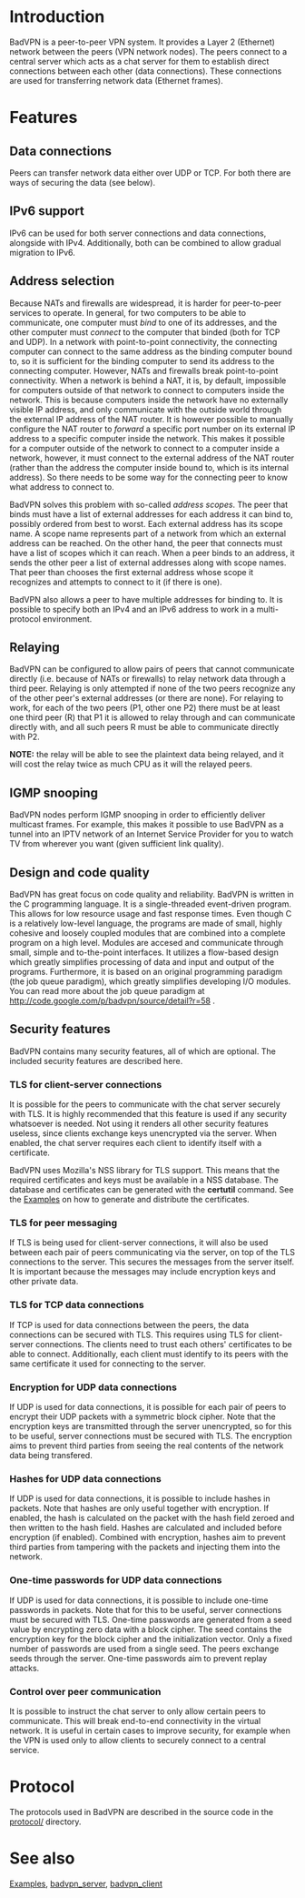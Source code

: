 # Introduction #
BadVPN is a peer-to-peer VPN system. It provides a Layer 2 (Ethernet) network between
the peers (VPN network nodes). The peers connect to a central server which acts as a chat
server for them to establish direct connections between each other (data connections).
These connections are used for transferring network data (Ethernet frames).

# Features #

## Data connections ##
Peers can transfer network data either over UDP or TCP. For both there are ways of
securing the data (see below).

## IPv6 support ##
IPv6 can be used for both server connections and data connections, alongside with IPv4.
Additionally, both can be combined to allow gradual migration to IPv6.

## Address selection ##

Because NATs and firewalls are widespread, it is harder for peer-to-peer services to operate.
In general, for two computers to be able to communicate, one computer must _bind_
to one of its addresses, and the other computer must _connect_
to the computer that binded (both for TCP and UDP). In a network with point-to-point
connectivity, the connecting computer can connect to the same address as the binding computer
bound to, so it is sufficient for the binding computer to send its address to the connecting
computer. However, NATs and firewalls break point-to-point connectivity. When a network is
behind a NAT, it is, by default, impossible for computers outside of that network to connect
to computers inside the network. This is because computers inside the network have no externally
visible IP address, and only communicate with the outside world through the external IP address
of the NAT router. It is however possible to manually configure the NAT router to _forward_
a specific port number on its external IP address to a specific computer inside the network.
This makes it possible for a computer outside of the network to connect to a computer inside
a network, however, it must connect to the external address of the NAT router (rather than
the address the computer inside bound to, which is its internal address). So there needs
to be some way for the connecting peer to know what address to connect to.

BadVPN solves this problem with so-called _address scopes_.
The peer that binds must have a list of external addresses for each address it can bind to,
possibly ordered from best to worst. Each external address has its scope name. A scope name
represents part of a network from which an external address can be reached. On the other hand,
the peer that connects must have a list of scopes which it can reach. When a peer binds to an
address, it sends the other peer a list of external addresses along with scope names. That peer
than chooses the first external address whose scope it recognizes and attempts to connect to it
(if there is one).

BadVPN also allows a peer to have multiple addresses for binding to. It is possible to specify
both an IPv4 and an IPv6 address to work in a multi-protocol environment.

## Relaying ##
BadVPN can be configured to allow pairs of peers that cannot communicate directly (i.e. because of
NATs or firewalls) to relay network data through a third peer. Relaying is only attempted if
none of the two peers recognize any of the other peer's external addresses (or there are none).
For relaying to work, for each of the two peers (P1, other one P2) there must be at least one
third peer (R) that P1 it is allowed to relay through and can communicate directly with, and all
such peers R must be able to communicate directly with P2.

**NOTE:** the relay will be able to see the plaintext data being relayed, and it will cost the relay twice as much CPU as it will the relayed peers.

## IGMP snooping ##
BadVPN nodes perform IGMP snooping in order to efficiently deliver multicast frames. For example,
this makes it possible to use BadVPN as a tunnel into an IPTV network of an Internet Service Provider
for you to watch TV from wherever you want (given sufficient link quality).

## Design and code quality ##
BadVPN has great focus on code quality and reliability. BadVPN is written in the C programming
language. It is a single-threaded event-driven program. This allows for low resource usage and
fast response times. Even though C is a relatively low-level language, the programs are made of
small, highly cohesive and loosely coupled modules that are combined into a complete program on
a high level. Modules are accesed and communicate through small, simple and to-the-point interfaces.
It utilizes a flow-based design which greatly simplifies processing of data and input and output
of the programs.
Furthermore, it is based on an original programming paradigm (the job queue paradigm), which greatly simplifies developing I/O modules. You can read more about the job queue paradigm at http://code.google.com/p/badvpn/source/detail?r=58 .

## Security features ##

BadVPN contains many security features, all of which are optional. The included security
features are described here.

### TLS for client-server connections ###

It is possible for the peers to communicate with the chat server securely with TLS. It is
highly recommended that this feature is used if any security whatsoever is needed. Not
using it renders all other security features useless, since clients exchange keys
unencrypted via the server. When enabled, the chat server requires each client to identify
itself with a certificate.

BadVPN uses Mozilla's NSS library for TLS support. This means that the required certificates
and keys must be available in a NSS database. The database and certificates can be
generated with the **certutil**
command. See the [Examples](Examples.md) on how to generate and distribute the certificates.

### TLS for peer messaging ###

If TLS is being used for client-server connections, it will also be used between each pair of peers communicating via the server, on top of the TLS connections to the server. This secures the messages from the server itself. It is important because the messages may include encryption keys and other private data.

### TLS for TCP data connections ###
If TCP is used for data connections between the peers, the data connections can be secured
with TLS. This requires using TLS for client-server connections. The clients need to trust
each others' certificates to be able to connect. Additionally, each client must identify to
its peers with the same certificate it used for connecting to the server.

### Encryption for UDP data connections ###
If UDP is used for data connections, it is possible for each pair of peers to encrypt their
UDP packets with a symmetric block cipher. Note that the encryption keys are transmitted
through the server unencrypted, so for this to be useful, server connections must be secured
with TLS. The encryption aims to prevent third parties from seeing the real contents of
the network data being transfered.

### Hashes for UDP data connections ###
If UDP is used for data connections, it is possible to include hashes in packets. Note that
hashes are only useful together with encryption. If enabled, the hash is calculated on the
packet with the hash field zeroed and then written to the hash field. Hashes are calculated
and included before encryption (if enabled). Combined with encryption, hashes aim to prevent
third parties from tampering with the packets and injecting them into the network.

### One-time passwords for UDP data connections ###
If UDP is used for data connections, it is possible to include one-time passwords in packets.
Note that for this to be useful, server connections must be secured with TLS.
One-time passwords are generated from a seed value by encrypting zero data with a block cipher.
The seed contains the encryption key for the block cipher and the initialization vector.
Only a fixed number of passwords are used from a single seed. The peers exchange seeds through
the server. One-time passwords aim to prevent replay attacks.

### Control over peer communication ###
It is possible to instruct the chat server to only allow certain peers to communicate. This
will break end-to-end connectivity in the virtual network. It is useful in certain cases
to improve security, for example when the VPN is used only to allow clients to securely connect
to a central service.

# Protocol #
The protocols used in BadVPN are described in the source code in the [protocol/](http://code.google.com/p/badvpn/source/browse/#svn/trunk/protocol) directory.

# See also #
[Examples](Examples.md), [badvpn\_server](badvpn_server.md), [badvpn\_client](badvpn_client.md)